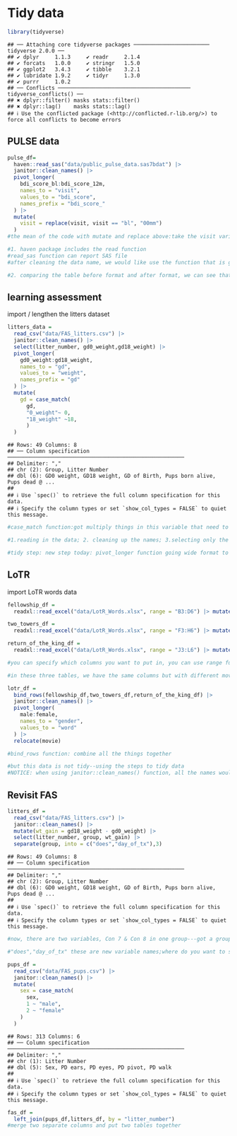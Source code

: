 Tidy data
================

``` r
library(tidyverse)
```

    ## ── Attaching core tidyverse packages ──────────────────────── tidyverse 2.0.0 ──
    ## ✔ dplyr     1.1.3     ✔ readr     2.1.4
    ## ✔ forcats   1.0.0     ✔ stringr   1.5.0
    ## ✔ ggplot2   3.4.3     ✔ tibble    3.2.1
    ## ✔ lubridate 1.9.2     ✔ tidyr     1.3.0
    ## ✔ purrr     1.0.2     
    ## ── Conflicts ────────────────────────────────────────── tidyverse_conflicts() ──
    ## ✖ dplyr::filter() masks stats::filter()
    ## ✖ dplyr::lag()    masks stats::lag()
    ## ℹ Use the conflicted package (<http://conflicted.r-lib.org/>) to force all conflicts to become errors

## PULSE data

``` r
pulse_df=
  haven::read_sas("data/public_pulse_data.sas7bdat") |> 
  janitor::clean_names() |> 
  pivot_longer(
    bdi_score_bl:bdi_score_12m,
    names_to = "visit",
    values_to = "bdi_score",
    names_prefix = "bdi_score_"
  ) |> 
  mutate(
    visit = replace(visit, visit == "bl", "00mm")
  )
#the mean of the code with mutate and replace above:take the visit variable, and check to see whether it is equal to bl, if it is, replace that with 00m 

#1. haven package includes the read function
#read_sas function can report SAS file
#after cleaning the data name, we would like use the function that is going from wide format to long format: pivot_longer

#2. comparing the table before format and after format, we can see that there is a new column (variable) called "visit" and there are bunch of values in this column which are bdi_score_bl:bdi_score_12m
```

## learning assessment

import / lengthen the litters dataset

``` r
litters_data = 
  read_csv("data/FAS_litters.csv") |> 
  janitor::clean_names() |> 
  select(litter_number, gd0_weight,gd18_weight) |> 
  pivot_longer(
    gd0_weight:gd18_weight,
    names_to = "gd",
    values_to = "weight",
    names_prefix = "gd"
  ) |> 
  mutate(
    gd = case_match(
      gd, 
      "0_weight"~ 0,
      "18_weight" ~18,
      )
  )
```

    ## Rows: 49 Columns: 8
    ## ── Column specification ────────────────────────────────────────────────────────
    ## Delimiter: ","
    ## chr (2): Group, Litter Number
    ## dbl (6): GD0 weight, GD18 weight, GD of Birth, Pups born alive, Pups dead @ ...
    ## 
    ## ℹ Use `spec()` to retrieve the full column specification for this data.
    ## ℹ Specify the column types or set `show_col_types = FALSE` to quiet this message.

``` r
#case_match function:got multiply things in this variable that need to replace, "0_weight"~ 0 means that when you see 0_weight, this would be changed into 0, the same with replacing to 18

#1.reading in the data; 2. cleaning up the names; 3.selecting only the columns that we need to have

#tidy step: new step today: pivot_longer function going wide format to long format---saying what columns need to get, names_to function: what a new column that need to be created as new variable and the name of it, values_to function: the values that would be in the column, what is that called
```

## LoTR

import LoTR words data

``` r
fellowship_df = 
  readxl::read_excel("data/LotR_Words.xlsx", range = "B3:D6") |> mutate(movie = "fellowship")

two_towers_df = 
  readxl::read_excel("data/LotR_Words.xlsx", range = "F3:H6") |> mutate(movie = "two towers")

return_of_the_king_df = 
  readxl::read_excel("data/LotR_Words.xlsx", range = "J3:L6") |> mutate(movie = "return of the king")

#you can specify which columns you want to put in, you can use range function. For example, when using range with "B3:D6", this can show the first table that in the excel

#in these three tables, we have the same columns but with different movies, so if we want to put all tables together, this would lose the title of the movie. we can use mutate function to create/change a new variable related to movie.

lotr_df = 
  bind_rows(fellowship_df,two_towers_df,return_of_the_king_df) |>
  janitor::clean_names() |> 
  pivot_longer(
    male:female,
    names_to = "gender",
    values_to = "word"
  ) |> 
  relocate(movie)

#bind_rows function: combine all the things together

#but this data is not tidy--using the steps to tidy data
#NOTICE: when using janitor::clean_names() function, all the names would become lower-case but not the capital, so you need to change Male and Female into lower-case one "male"
```

## Revisit FAS

``` r
litters_df = 
  read_csv("data/FAS_litters.csv") |> 
  janitor::clean_names() |> 
  mutate(wt_gain = gd18_weight - gd0_weight) |> 
  select(litter_number, group, wt_gain) |> 
  separate(group, into = c("does","day_of_tx"),3)
```

    ## Rows: 49 Columns: 8
    ## ── Column specification ────────────────────────────────────────────────────────
    ## Delimiter: ","
    ## chr (2): Group, Litter Number
    ## dbl (6): GD0 weight, GD18 weight, GD of Birth, Pups born alive, Pups dead @ ...
    ## 
    ## ℹ Use `spec()` to retrieve the full column specification for this data.
    ## ℹ Specify the column types or set `show_col_types = FALSE` to quiet this message.

``` r
#now, there are two variables, Con 7 & Con 8 in one group---got a group column and need to separate it---using separate function(what do you wan to separate)

#"does","day_of_tx" these are new variable names;where do you want to split, they all have 3 characters

pups_df = 
  read_csv("data/FAS_pups.csv") |> 
  janitor::clean_names() |> 
  mutate(
    sex = case_match(
      sex,
      1 ~ "male",
      2 ~ "female"
    )
  )
```

    ## Rows: 313 Columns: 6
    ## ── Column specification ────────────────────────────────────────────────────────
    ## Delimiter: ","
    ## chr (1): Litter Number
    ## dbl (5): Sex, PD ears, PD eyes, PD pivot, PD walk
    ## 
    ## ℹ Use `spec()` to retrieve the full column specification for this data.
    ## ℹ Specify the column types or set `show_col_types = FALSE` to quiet this message.

``` r
fas_df = 
  left_join(pups_df,litters_df, by = "litter_number")
#merge two separate columns and put two tables together
```
